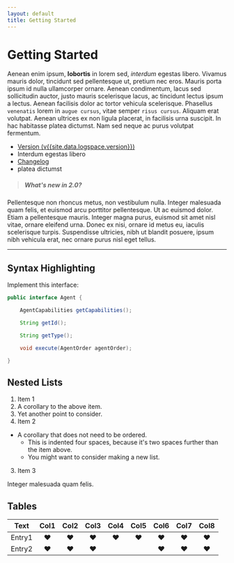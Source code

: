 ```yaml
---
layout: default
title: Getting Started
---
```


# Getting Started
Aenean enim ipsum, **lobortis** in lorem sed, *interdum* egestas libero. Vivamus mauris dolor, tincidunt sed pellentesque ut, pretium nec eros. Mauris porta ipsum id nulla ullamcorper ornare. Aenean condimentum, lacus sed sollicitudin auctor, justo mauris scelerisque lacus, ac tincidunt lectus ipsum a lectus. Aenean facilisis dolor ac tortor vehicula scelerisque. Phasellus `venenatis` lorem in `augue cursus`, vitae semper `risus cursus`. Aliquam erat volutpat. Aenean ultrices ex non ligula placerat, in facilisis urna suscipit. In hac habitasse platea dictumst. Nam sed neque ac purus volutpat fermentum.

- [Version (v{{site.data.logspace.version}})](/this-is-a/link-to)
- Interdum egestas libero
- [Changelog](/changelog)
- platea dictumst

> ##### What's new in 2.0?
Pellentesque non rhoncus metus, non vestibulum nulla. Integer malesuada quam felis, et euismod arcu porttitor pellentesque. Ut ac euismod dolor. Etiam a pellentesque mauris. Integer magna purus, euismod sit amet nisl vitae, ornare eleifend urna. Donec ex nisi, ornare id metus eu, iaculis scelerisque turpis. Suspendisse ultricies, nibh ut blandit posuere, ipsum nibh vehicula erat, nec ornare purus nisl eget tellus.

---

## Syntax Highlighting

Implement this interface:

````java
public interface Agent {

    AgentCapabilities getCapabilities();

    String getId();

    String getType();

    void execute(AgentOrder agentOrder);

}
````

## Nested Lists

1. Item 1
  1. A corollary to the above item.
  2. Yet another point to consider.
2. Item 2
  * A corollary that does not need to be ordered.
    * This is indented four spaces, because it's two spaces further than the item above.
    * You might want to consider making a new list.
3. Item 3


Integer malesuada quam felis.

## Tables

| Text                    | Col1 | Col2 | Col3 | Col4 | Col5 | Col6 | Col7 | Col8 |
|----------------------------|:---:|:-----:|:-----:|:------:|:-----:|:---:|:----------:|:-------------------:|
| Entry1                  | ♥ | ♥ | ♥ | ♥ | ♥ | ♥ | ♥ | ♥ |
| Entry2                  | ♥ | ♥ | ♥ |   |   | ♥ | ♥ | ♥ |
